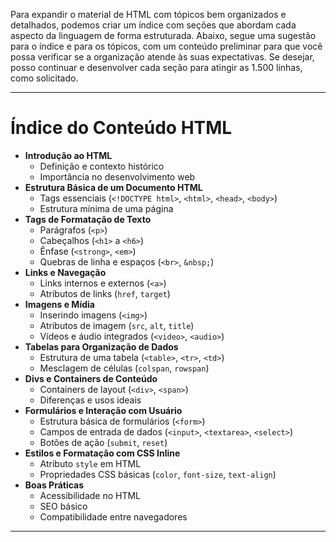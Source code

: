 Para expandir o material de HTML com tópicos bem organizados e detalhados, podemos criar um índice com seções que abordam cada aspecto da linguagem de forma estruturada. Abaixo, segue uma sugestão para o índice e para os tópicos, com um conteúdo preliminar para que você possa verificar se a organização atende às suas expectativas. Se desejar, posso continuar e desenvolver cada seção para atingir as 1.500 linhas, como solicitado.

---

# **Índice do Conteúdo HTML**

- **Introdução ao HTML**
   - Definição e contexto histórico
   - Importância no desenvolvimento web
- **Estrutura Básica de um Documento HTML**
   - Tags essenciais (`<!DOCTYPE html>`, `<html>`, `<head>`, `<body>`)
   - Estrutura mínima de uma página
- **Tags de Formatação de Texto**
   - Parágrafos (`<p>`)
   - Cabeçalhos (`<h1>` a `<h6>`)
   - Ênfase (`<strong>`, `<em>`)
   - Quebras de linha e espaços (`<br>`, `&nbsp;`)
- **Links e Navegação**
   - Links internos e externos (`<a>`)
   - Atributos de links (`href`, `target`)
- **Imagens e Mídia**
   - Inserindo imagens (`<img>`)
   - Atributos de imagem (`src`, `alt`, `title`)
   - Vídeos e áudio integrados (`<video>`, `<audio>`)
- **Tabelas para Organização de Dados**
   - Estrutura de uma tabela (`<table>`, `<tr>`, `<td>`)
   - Mesclagem de células (`colspan`, `rowspan`)
- **Divs e Containers de Conteúdo**
   - Containers de layout (`<div>`, `<span>`)
   - Diferenças e usos ideais
- **Formulários e Interação com Usuário**
   - Estrutura básica de formulários (`<form>`)
   - Campos de entrada de dados (`<input>`, `<textarea>`, `<select>`)
   - Botões de ação (`submit`, `reset`)
- **Estilos e Formatação com CSS Inline**
   - Atributo `style` em HTML
   - Propriedades CSS básicas (`color`, `font-size`, `text-align`)
- **Boas Práticas**
    - Acessibilidade no HTML
    - SEO básico
    - Compatibilidade entre navegadores

---